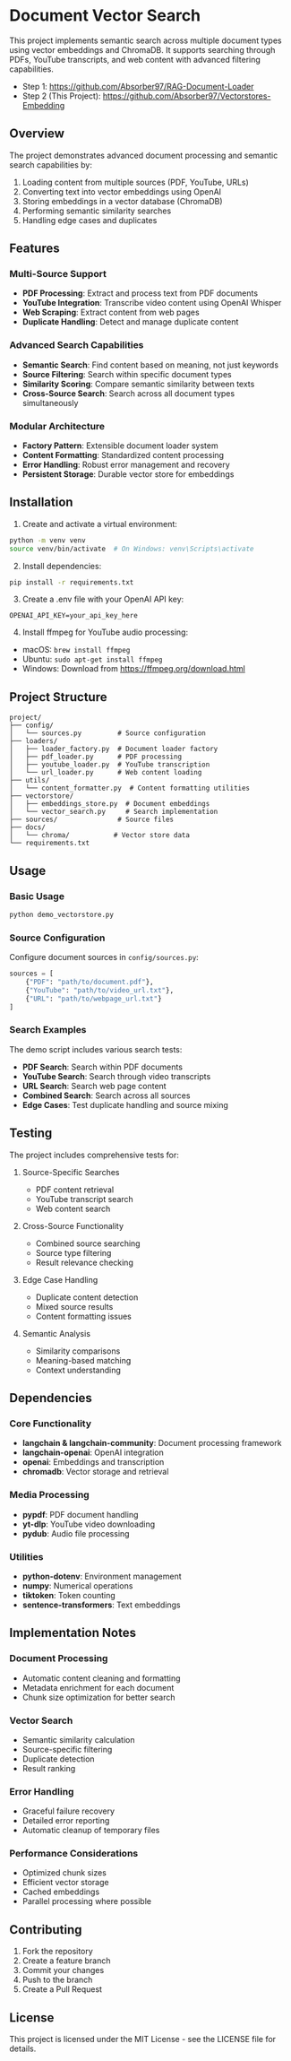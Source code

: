 # Document Vector Search

This project implements semantic search across multiple document types using vector embeddings and ChromaDB. It supports searching through PDFs, YouTube transcripts, and web content with advanced filtering capabilities.

- Step 1: https://github.com/Absorber97/RAG-Document-Loader
- Step 2 (This Project): https://github.com/Absorber97/Vectorstores-Embedding

## Overview

The project demonstrates advanced document processing and semantic search capabilities by:
1. Loading content from multiple sources (PDF, YouTube, URLs)
2. Converting text into vector embeddings using OpenAI
3. Storing embeddings in a vector database (ChromaDB)
4. Performing semantic similarity searches
5. Handling edge cases and duplicates

## Features

### Multi-Source Support
- **PDF Processing**: Extract and process text from PDF documents
- **YouTube Integration**: Transcribe video content using OpenAI Whisper
- **Web Scraping**: Extract content from web pages
- **Duplicate Handling**: Detect and manage duplicate content

### Advanced Search Capabilities
- **Semantic Search**: Find content based on meaning, not just keywords
- **Source Filtering**: Search within specific document types
- **Similarity Scoring**: Compare semantic similarity between texts
- **Cross-Source Search**: Search across all document types simultaneously

### Modular Architecture
- **Factory Pattern**: Extensible document loader system
- **Content Formatting**: Standardized content processing
- **Error Handling**: Robust error management and recovery
- **Persistent Storage**: Durable vector store for embeddings

## Installation

1. Create and activate a virtual environment:
```bash
python -m venv venv
source venv/bin/activate  # On Windows: venv\Scripts\activate
```

2. Install dependencies:
```bash
pip install -r requirements.txt
```

3. Create a .env file with your OpenAI API key:
```
OPENAI_API_KEY=your_api_key_here
```

4. Install ffmpeg for YouTube audio processing:
- macOS: `brew install ffmpeg`
- Ubuntu: `sudo apt-get install ffmpeg`
- Windows: Download from https://ffmpeg.org/download.html

## Project Structure

```
project/
├── config/
│   └── sources.py         # Source configuration
├── loaders/
│   ├── loader_factory.py  # Document loader factory
│   ├── pdf_loader.py      # PDF processing
│   ├── youtube_loader.py  # YouTube transcription
│   └── url_loader.py      # Web content loading
├── utils/
│   └── content_formatter.py  # Content formatting utilities
├── vectorstore/
│   ├── embeddings_store.py  # Document embeddings
│   └── vector_search.py     # Search implementation
├── sources/               # Source files
├── docs/               
│   └── chroma/           # Vector store data
└── requirements.txt
```

## Usage

### Basic Usage
```bash
python demo_vectorstore.py
```

### Source Configuration
Configure document sources in `config/sources.py`:
```python
sources = [
    {"PDF": "path/to/document.pdf"},
    {"YouTube": "path/to/video_url.txt"},
    {"URL": "path/to/webpage_url.txt"}
]
```

### Search Examples
The demo script includes various search tests:
- **PDF Search**: Search within PDF documents
- **YouTube Search**: Search through video transcripts
- **URL Search**: Search web page content
- **Combined Search**: Search across all sources
- **Edge Cases**: Test duplicate handling and source mixing

## Testing

The project includes comprehensive tests for:

1. Source-Specific Searches
   - PDF content retrieval
   - YouTube transcript search
   - Web content search

2. Cross-Source Functionality
   - Combined source searching
   - Source type filtering
   - Result relevance checking

3. Edge Case Handling
   - Duplicate content detection
   - Mixed source results
   - Content formatting issues

4. Semantic Analysis
   - Similarity comparisons
   - Meaning-based matching
   - Context understanding

## Dependencies

### Core Functionality
- **langchain & langchain-community**: Document processing framework
- **langchain-openai**: OpenAI integration
- **openai**: Embeddings and transcription
- **chromadb**: Vector storage and retrieval

### Media Processing
- **pypdf**: PDF document handling
- **yt-dlp**: YouTube video downloading
- **pydub**: Audio file processing

### Utilities
- **python-dotenv**: Environment management
- **numpy**: Numerical operations
- **tiktoken**: Token counting
- **sentence-transformers**: Text embeddings

## Implementation Notes

### Document Processing
- Automatic content cleaning and formatting
- Metadata enrichment for each document
- Chunk size optimization for better search

### Vector Search
- Semantic similarity calculation
- Source-specific filtering
- Duplicate detection
- Result ranking

### Error Handling
- Graceful failure recovery
- Detailed error reporting
- Automatic cleanup of temporary files

### Performance Considerations
- Optimized chunk sizes
- Efficient vector storage
- Cached embeddings
- Parallel processing where possible

## Contributing

1. Fork the repository
2. Create a feature branch
3. Commit your changes
4. Push to the branch
5. Create a Pull Request

## License

This project is licensed under the MIT License - see the LICENSE file for details.
